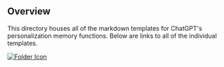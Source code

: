 ## Overview
This directory houses all of the markdown templates for ChatGPT's personalization memory functions.
Below are links to all of the individual templates.

[![Folder Icon](https://img.icons8.com/?size=100&id=zY-uNLOgY3Gs&format=png&color=000000)](/templates/README.md)
